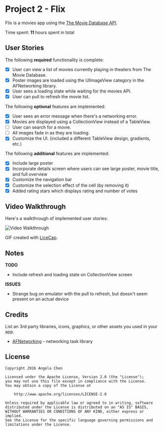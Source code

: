 # Project 2 - Flix

Flix is a movies app using the [The Movie Database API](http://docs.themoviedb.apiary.io/#).

Time spent: **11** hours spent in total

## User Stories

The following **required** functionality is complete:

- [X] User can view a list of movies currently playing in theaters from The Movie Database.
- [X] Poster images are loaded using the UIImageView category in the AFNetworking library.
- [X] User sees a loading state while waiting for the movies API.
- [X] User can pull to refresh the movie list.

The following **optional** features are implemented:

- [X] User sees an error message when there's a networking error.
- [X] Movies are displayed using a CollectionView instead of a TableView.
- [ ] User can search for a movie.
- [ ] All images fade in as they are loading.
- [X] Customize the UI. (included a different TableView design, gradients, etc.)

The following **additional** features are implemented:

- [X] Include large poster
- [X] Incorporate details screen where users can see large poster, movie title, and full overview
- [X] Customize the navigation bar
- [X] Customize the selection effect of the cell (by removing it)
- [X] Added rating stars which displays rating and number of votes

## Video Walkthrough

Here's a walkthrough of implemented user stories:

<img src='http://i.imgur.com/PLKd8R9.gif' title='Video Walkthrough' width='' alt='Video Walkthrough' />

GIF created with [LiceCap](http://www.cockos.com/licecap/).

## Notes

**TODO**
- Include refresh and loading state on CollectionView screen

**ISSUES**
- Strange bug on emulator with the pull to refresh, but doesn't seem present on an actual device

## Credits

List an 3rd party libraries, icons, graphics, or other assets you used in your app.

- [AFNetworking](https://github.com/AFNetworking/AFNetworking) - networking task library

## License

    Copyright 2016 Angela Chen

    Licensed under the Apache License, Version 2.0 (the "License");
    you may not use this file except in compliance with the License.
    You may obtain a copy of the License at

        http://www.apache.org/licenses/LICENSE-2.0

    Unless required by applicable law or agreed to in writing, software
    distributed under the License is distributed on an "AS IS" BASIS,
    WITHOUT WARRANTIES OR CONDITIONS OF ANY KIND, either express or implied.
    See the License for the specific language governing permissions and
    limitations under the License.
